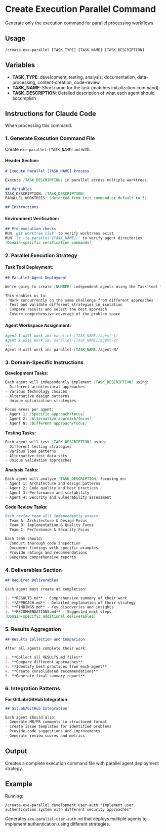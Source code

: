 # Create Execution Parallel Command

Generate only the execution command for parallel processing workflows.

## Usage
`/create-exe-parallel [TASK_TYPE] [TASK_NAME] [TASK_DESCRIPTION]`

## Variables
- **TASK_TYPE**: development, testing, analysis, documentation, data-processing, content-creation, code-review
- **TASK_NAME**: Short name for the task (matches initialization command)
- **TASK_DESCRIPTION**: Detailed description of what each agent should accomplish

## Instructions for Claude Code

When processing this command:

### 1. **Generate Execution Command File**
Create `exe-parallel-[TASK_NAME].md` with:

#### **Header Section:**
```markdown
# Execute Parallel [TASK_NAME] Process

Execute [TASK_DESCRIPTION] in parallel across multiple worktrees.

## Variables
TASK_DESCRIPTION: [TASK_DESCRIPTION]
PARALLEL_WORKTREES: [detected from init command or default to 3]

## Instructions
```

#### **Environment Verification:**
```markdown
## Pre-execution checks
RUN `git worktree list` to verify worktrees exist
RUN `ls -la parallel-[TASK_NAME]/` to verify agent directories
[Domain-specific verification commands]
```

### 2. **Parallel Execution Strategy**

#### **Task Tool Deployment:**
```markdown
## Parallel Agent Deployment

We're going to create [NUMBER] independent agents using the Task tool to execute [TASK_DESCRIPTION] in parallel.

This enables us to:
- Work concurrently on the same challenge from different approaches
- Test and validate different strategies in isolation
- Compare results and select the best approach
- Ensure comprehensive coverage of the problem space
```

#### **Agent Workspace Assignment:**
```markdown
Agent 1 will work in: parallel-[TASK_NAME]/agent-1/
Agent 2 will work in: parallel-[TASK_NAME]/agent-2/
...
Agent N will work in: parallel-[TASK_NAME]/agent-N/
```

### 3. **Domain-Specific Instructions**

**Development Tasks:**
```markdown
Each agent will independently implement [TASK_DESCRIPTION] using:
- Different architectural approaches
- Various technology choices
- Alternative design patterns
- Unique optimization strategies

Focus areas per agent:
- Agent 1: [Specific approach/focus]
- Agent 2: [Alternative approach/focus]
- Agent N: [Different approach/focus]
```

**Testing Tasks:**
```markdown
Each agent will test [TASK_DESCRIPTION] using:
- Different testing strategies
- Various load patterns
- Alternative test data sets
- Unique validation approaches
```

**Analysis Tasks:**
```markdown
Each agent will analyze [TASK_DESCRIPTION] focusing on:
- Agent 1: Architecture and design patterns
- Agent 2: Code quality and best practices
- Agent 3: Performance and scalability
- Agent 4: Security and vulnerability assessment
```

**Code Review Tasks:**
```markdown
Each review team will independently assess:
- Team A: Architecture & Design Focus
- Team B: Implementation & Quality Focus
- Team C: Performance & Security Focus

Each team should:
- Conduct thorough code inspection
- Document findings with specific examples
- Provide ratings and recommendations
- Generate comprehensive reports
```

### 4. **Deliverables Section**
```markdown
## Required Deliverables

Each agent must create at completion:

1. **RESULTS.md** - Comprehensive summary of their work
2. **APPROACH.md** - Detailed explanation of their strategy
3. **FINDINGS.md** - Key discoveries and insights
4. **RECOMMENDATIONS.md** - Suggested next steps
[Domain-specific additional deliverables]
```

### 5. **Results Aggregation**
```markdown
## Results Collection and Comparison

After all agents complete their work:

1. **Collect all RESULTS.md files**
2. **Compare different approaches**
3. **Identify best practices from each agent**
4. **Create consolidated recommendations**
5. **Generate final summary report**
```

### 6. **Integration Patterns**

**For GitLab/GitHub Integration:**
```markdown
## GitLab/GitHub Integration

Each agent should also:
- Generate MR/PR comments in structured format
- Create issue templates for identified problems
- Provide code suggestions and improvements
- Generate review scores and metrics
```

## Output
Creates a complete execution command file with parallel agent deployment strategy.

## Example

Running:
```
/create-exe-parallel development user-auth "Implement user authentication system with different security approaches"
```

Generates `exe-parallel-user-auth.md` that deploys multiple agents to implement authentication using different strategies.